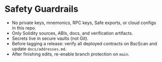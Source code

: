 # Safety Guardrails

- No private keys, mnemonics, RPC keys, Safe exports, or cloud configs in this repo.
- Only Solidity sources, ABIs, docs, and verification artifacts.
- Secrets live in secure vaults (not Git).
- Before tagging a release: verify all deployed contracts on BscScan and update `docs/addresses.md`.
- After finishing edits, re-enable branch protection on `main`.
